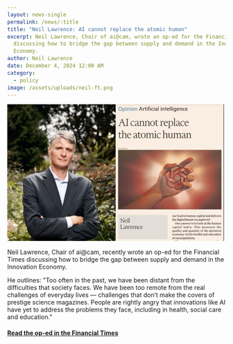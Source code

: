 ```yaml
---
layout: news-single
permalink: /news/:title
title: "Neil Lawrence: AI cannot replace the atomic human"
excerpt: Neil Lawrence, Chair of ai@cam, wrote an op-ed for the Financial Times
  discussing how to bridge the gap between supply and demand in the Innovation
  Economy.
author: Neil Lawrence
date: December 4, 2024 12:00 AM
category:
  - policy
image: /assets/uploads/neil-ft.png
---
```

![](/assets/uploads/neil-ft1.jpg)

Neil Lawrence, Chair of ai@cam, recently wrote an op-ed for the Financial Times discussing how to bridge the gap between supply and demand in the Innovation Economy.

He outlines: "Too often in the past, we have been distant from the difficulties that society faces. We have been too remote from the real challenges of everyday lives — challenges that don’t make the covers of prestige science magazines. People are rightly angry that innovations like AI have yet to address the problems they face, including in health, social care and education."

#### [R﻿ead the op-ed in the Financial Times](https://www.ft.com/content/6ac0ad1b-29b4-4f43-a4ce-be209649c316)